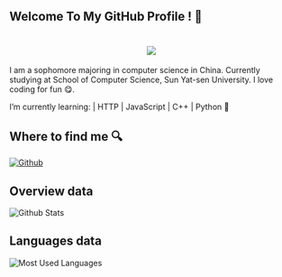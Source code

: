<div align="center">

</div>

## Welcome To My GitHub Profile ! 👋

<h1 align="center"> <a href="https://blog.ytadx.cn/"> <img src="https://readme-typing-svg.herokuapp.com/?lines=Lumos祝你天天开心!✨&center=true&size=27" style="font-family: 'SimHei';"> </a> </h1>

I am a sophomore majoring in computer science in China. Currently studying at School of Computer Science, Sun Yat-sen University. I love coding for fun 😋.

I’m currently learning: | HTTP | JavaScript | C++ | Python 🌱

## Where to find me 🔍 

<p><a href="https://github.com/yang-tian-hub" target="_blank"><img alt="Github" src="https://img.shields.io/badge/GitHub-%2312100E.svg?&style=for-the-badge&logo=Github&logoColor=white" /></a> 
</p>

## Overview data
![Github Stats](https://github-readme-stats.vercel.app/api?username=lumos706&show_icons=true&theme=dark&count_private=true)


## Languages data
![Most Used Languages](https://github-readme-stats.vercel.app/api/top-langs/?username=lumos706&theme=dark&layout=compact)


<!--
**yang-tian-hub/yang-tian-hub** is a ✨ _special_ ✨ repository because its `README.md` (this file) appears on your GitHub profile.

<div align="center"><img src="https://cdn.jsdelivr.net/gh/yang-tian-hub/yang-tian-hub/assets/github-contribution-grid-snake.svg" /></div>

Here are some ideas to get you started:

- 🔭 I’m currently working on ...
- 🌱 I’m currently learning ...
- 👯 I’m looking to collaborate on ...
- 🤔 I’m looking for help with ...
- 💬 Ask me about ...
- 📫 How to reach me: ...
- 😄 Pronouns: ...
- ⚡ Fun fact: ...
-->

